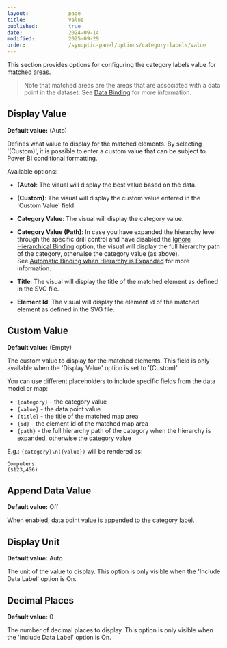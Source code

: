 ```yaml
---
layout:             page
title:              Value
published:          true
date:               2024-09-14
modified:           2025-09-29
order:              /synoptic-panel/options/category-labels/value
---
```


This section provides options for configuring the category labels value for matched areas. 

> Note that matched areas are the areas that are associated with a data point in the dataset. See [Data Binding](../../concepts/data-binding.md) for more information.

## Display Value

**Default value:** (Auto)

Defines what value to display for the matched elements. By selecting '(Custom)', it is possible to enter a custom value that can be subject to Power BI conditional formatting.

Available options:

- **(Auto)**: The visual will display the best value based on the data.

- **(Custom)**: The visual will display the custom value entered in the 'Custom Value' field.

- **Category Value**: The visual will display the category value.

- **Category Value (Path)**: In case you have expanded the hierarchy level through the specific drill control and have disabled the [Ignore Hierarchical Binding](../drill-behavior/ignore-hierarchical-binding.md) option, the visual will display the full hierarchy path of the category, otherwise the category value (as above).  
See [Automatic Binding when Hierarchy is Expanded](../../concepts/data-binding.md#automatic-binding-when-hierarchy-is-expanded) for more information.

- **Title**: The visual will display the title of the matched element as defined in the SVG file.

- **Element Id**: The visual will display the element id of the matched element as defined in the SVG file.

## Custom Value

**Default value:** (Empty)

The custom value to display for the matched elements. This field is only available when the 'Display Value' option is set to '(Custom)'. 

You can use different placeholders to include specific fields from the data model or map: 

- `{category}` - the category value
- `{value}` - the data point value
- `{title}` - the title of the matched map area
- `{id}` - the element id of the matched map area
- `{path}` - the full hierarchy path of the category when the hierarchy is expanded, otherwise the category value

E.g.: `{category}\n({value})` will be rendered as:

```text
Computers 
($123,456)
```

## Append Data Value

**Default value:** Off

When enabled, data point value is appended to the category label.

## Display Unit

**Default value:** Auto

The unit of the value to display. This option is only visible when the 'Include Data Label' option is On. 

## Decimal Places

**Default value:** 0

The number of decimal places to display. This option is only visible when the 'Include Data Label' option is On. 
